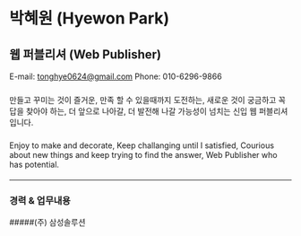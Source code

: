 # 박혜원 (Hyewon Park)
## 웹 퍼블리셔 (Web Publisher)
E-mail: tonghye0624@gmail.com
Phone: 010-6296-9866
###  
###  
### 
만들고 꾸미는 것이 즐거운,
만족 할 수 있을때까지 도전하는,
새로운 것이 궁금하고 꼭 답을 찾아야 하는,
더 앞으로 나아갈, 더 발전해 나갈 가능성이 넘치는 신입 웹 퍼블리셔 입니다. 
###  
###  
### 
Enjoy to make and decorate,
Keep challanging until I satisfied, 
Courious about new things and keep trying to find the answer,
Web Publisher who has potential. 
####      
####        
####       
- - -
### 경력 & 업무내용 
#####(주) 삼성솔루션


